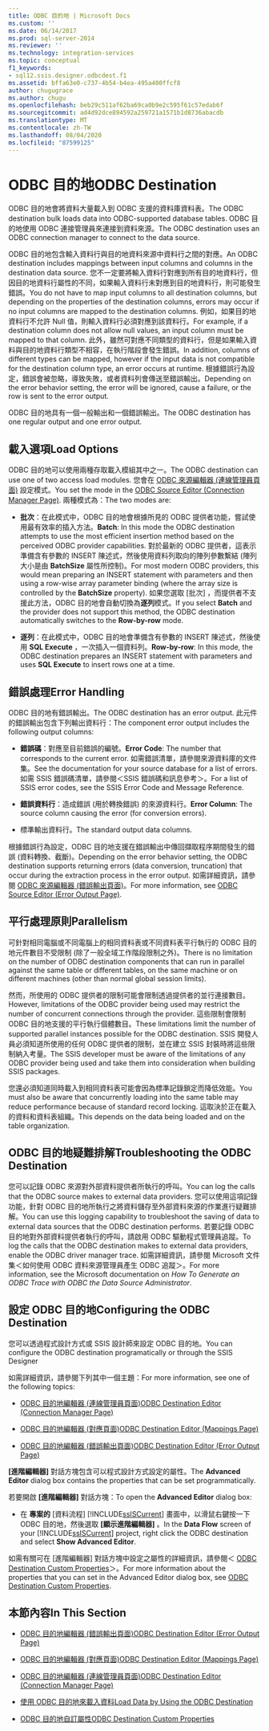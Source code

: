 ```yaml
---
title: ODBC 目的地 | Microsoft Docs
ms.custom: ''
ms.date: 06/14/2017
ms.prod: sql-server-2014
ms.reviewer: ''
ms.technology: integration-services
ms.topic: conceptual
f1_keywords:
- sql12.ssis.designer.odbcdest.f1
ms.assetid: bffa63e0-c737-4b54-b4ea-495a400ffcf8
author: chugugrace
ms.author: chugu
ms.openlocfilehash: beb29c511af62ba69ca0b9e2c595f61c57edab6f
ms.sourcegitcommit: ad4d92dce894592a259721a1571b1d8736abacdb
ms.translationtype: MT
ms.contentlocale: zh-TW
ms.lasthandoff: 08/04/2020
ms.locfileid: "87599125"
---
```

# <a name="odbc-destination"></a><span data-ttu-id="c2224-102">ODBC 目的地</span><span class="sxs-lookup"><span data-stu-id="c2224-102">ODBC Destination</span></span>
  <span data-ttu-id="c2224-103">ODBC 目的地會將資料大量載入到 ODBC 支援的資料庫資料表。</span><span class="sxs-lookup"><span data-stu-id="c2224-103">The ODBC destination bulk loads data into ODBC-supported database tables.</span></span> <span data-ttu-id="c2224-104">ODBC 目的地使用 ODBC 連接管理員來連接到資料來源。</span><span class="sxs-lookup"><span data-stu-id="c2224-104">The ODBC destination uses an ODBC connection manager to connect to the data source.</span></span>  
  
 <span data-ttu-id="c2224-105">ODBC 目的地包含輸入資料行與目的地資料來源中資料行之間的對應。</span><span class="sxs-lookup"><span data-stu-id="c2224-105">An ODBC destination includes mappings between input columns and columns in the destination data source.</span></span> <span data-ttu-id="c2224-106">您不一定要將輸入資料行對應到所有目的地資料行，但因目的地資料行屬性的不同，如果輸入資料行未對應到目的地資料行，則可能發生錯誤。</span><span class="sxs-lookup"><span data-stu-id="c2224-106">You do not have to map input columns to all destination columns, but depending on the properties of the destination columns, errors may occur if no input columns are mapped to the destination columns.</span></span> <span data-ttu-id="c2224-107">例如，如果目的地資料行不允許 Null 值，則輸入資料行必須對應到該資料行。</span><span class="sxs-lookup"><span data-stu-id="c2224-107">For example, if a destination column does not allow null values, an input column must be mapped to that column.</span></span> <span data-ttu-id="c2224-108">此外，雖然可對應不同類型的資料行，但是如果輸入資料與目的地資料行類型不相容，在執行階段會發生錯誤。</span><span class="sxs-lookup"><span data-stu-id="c2224-108">In addition, columns of different types can be mapped, however if the input data is not compatible for the destination column type, an error occurs at runtime.</span></span> <span data-ttu-id="c2224-109">根據錯誤行為設定，錯誤會被忽略，導致失敗，或者資料列會傳送至錯誤輸出。</span><span class="sxs-lookup"><span data-stu-id="c2224-109">Depending on the error behavior setting, the error will be ignored, cause a failure, or the row is sent to the error output.</span></span>  
  
 <span data-ttu-id="c2224-110">ODBC 目的地具有一個一般輸出和一個錯誤輸出。</span><span class="sxs-lookup"><span data-stu-id="c2224-110">The ODBC destination has one regular output and one error output.</span></span>  
  
##  <a name="load-options"></a><a name="BKMK_odbcdestination_loadoptions"></a> <span data-ttu-id="c2224-111">載入選項</span><span class="sxs-lookup"><span data-stu-id="c2224-111">Load Options</span></span>  
 <span data-ttu-id="c2224-112">ODBC 目的地可以使用兩種存取載入模組其中之一。</span><span class="sxs-lookup"><span data-stu-id="c2224-112">The ODBC destination can use one of two access load modules.</span></span> <span data-ttu-id="c2224-113">您會在 [ODBC 來源編輯器 &#40;連線管理員頁面&#41;](../odbc-source-editor-connection-manager-page.md) 設定模式。</span><span class="sxs-lookup"><span data-stu-id="c2224-113">You set the mode in the [ODBC Source Editor &#40;Connection Manager Page&#41;](../odbc-source-editor-connection-manager-page.md).</span></span> <span data-ttu-id="c2224-114">兩種模式為：</span><span class="sxs-lookup"><span data-stu-id="c2224-114">The two modes are:</span></span>  
  
-   <span data-ttu-id="c2224-115">**批次**：在此模式中，ODBC 目的地會根據所見的 ODBC 提供者功能，嘗試使用最有效率的插入方法。</span><span class="sxs-lookup"><span data-stu-id="c2224-115">**Batch**: In this mode the ODBC destination attempts to use the most efficient insertion method based on the perceived ODBC provider capabilities.</span></span> <span data-ttu-id="c2224-116">對於最新的 ODBC 提供者，這表示準備含有參數的 INSERT 陳述式，然後使用資料列取向的陣列參數繫結 (陣列大小是由 **BatchSize** 屬性所控制)。</span><span class="sxs-lookup"><span data-stu-id="c2224-116">For most modern ODBC providers, this would mean preparing an INSERT statement with parameters and then using a row-wise array parameter binding (where the array size is controlled by the **BatchSize** property).</span></span> <span data-ttu-id="c2224-117">如果您選取 [批次]  ，而提供者不支援此方法，ODBC 目的地會自動切換為**逐列**模式。</span><span class="sxs-lookup"><span data-stu-id="c2224-117">If you select **Batch** and the provider does not support this method, the ODBC destination automatically switches to the **Row-by-row** mode.</span></span>  
  
-   <span data-ttu-id="c2224-118">**逐列**：在此模式中，ODBC 目的地會準備含有參數的 INSERT 陳述式，然後使用 **SQL Execute** ，一次插入一個資料列。</span><span class="sxs-lookup"><span data-stu-id="c2224-118">**Row-by-row**: In this mode, the ODBC destination prepares an INSERT statement with parameters and uses **SQL Execute** to insert rows one at a time.</span></span>  
  
## <a name="error-handling"></a><span data-ttu-id="c2224-119">錯誤處理</span><span class="sxs-lookup"><span data-stu-id="c2224-119">Error Handling</span></span>  
 <span data-ttu-id="c2224-120">ODBC 目的地有錯誤輸出。</span><span class="sxs-lookup"><span data-stu-id="c2224-120">The ODBC destination has an error output.</span></span> <span data-ttu-id="c2224-121">此元件的錯誤輸出包含下列輸出資料行：</span><span class="sxs-lookup"><span data-stu-id="c2224-121">The component error output includes the following output columns:</span></span>  
  
-   <span data-ttu-id="c2224-122">**錯誤碼**：對應至目前錯誤的編號。</span><span class="sxs-lookup"><span data-stu-id="c2224-122">**Error Code**: The number that corresponds to the current error.</span></span> <span data-ttu-id="c2224-123">如需錯誤清單，請參閱來源資料庫的文件集。</span><span class="sxs-lookup"><span data-stu-id="c2224-123">See the documentation for your source database for a list of errors.</span></span> <span data-ttu-id="c2224-124">如需 SSIS 錯誤碼清單，請參閱＜SSIS 錯誤碼和訊息參考＞。</span><span class="sxs-lookup"><span data-stu-id="c2224-124">For a list of SSIS error codes, see the SSIS Error Code and Message Reference.</span></span>  
  
-   <span data-ttu-id="c2224-125">**錯誤資料行**：造成錯誤 (用於轉換錯誤) 的來源資料行。</span><span class="sxs-lookup"><span data-stu-id="c2224-125">**Error Column**: The source column causing the error (for conversion errors).</span></span>  
  
-   <span data-ttu-id="c2224-126">標準輸出資料行。</span><span class="sxs-lookup"><span data-stu-id="c2224-126">The standard output data columns.</span></span>  
  
 <span data-ttu-id="c2224-127">根據錯誤行為設定，ODBC 目的地支援在錯誤輸出中傳回擷取程序期間發生的錯誤 (資料轉換、截斷)。</span><span class="sxs-lookup"><span data-stu-id="c2224-127">Depending on the error behavior setting, the ODBC destination supports returning errors (data conversion, truncation) that occur during the extraction process in the error output.</span></span> <span data-ttu-id="c2224-128">如需詳細資訊，請參閱 [ODBC 來源編輯器 &#40;錯誤輸出頁面&#41;](../odbc-source-editor-error-output-page.md)。</span><span class="sxs-lookup"><span data-stu-id="c2224-128">For more information, see [ODBC Source Editor &#40;Error Output Page&#41;](../odbc-source-editor-error-output-page.md).</span></span>  
  
## <a name="parallelism"></a><span data-ttu-id="c2224-129">平行處理原則</span><span class="sxs-lookup"><span data-stu-id="c2224-129">Parallelism</span></span>  
 <span data-ttu-id="c2224-130">可針對相同電腦或不同電腦上的相同資料表或不同資料表平行執行的 ODBC 目的地元件數目不受限制 (除了一般全域工作階段限制之外)。</span><span class="sxs-lookup"><span data-stu-id="c2224-130">There is no limitation on the number of ODBC destination components that can run in parallel against the same table or different tables, on the same machine or on different machines (other than normal global session limits).</span></span>  
  
 <span data-ttu-id="c2224-131">然而，所使用的 ODBC 提供者的限制可能會限制透過提供者的並行連接數目。</span><span class="sxs-lookup"><span data-stu-id="c2224-131">However, limitations of the ODBC provider being used may restrict the number of concurrent connections through the provider.</span></span> <span data-ttu-id="c2224-132">這些限制會限制 ODBC 目的地支援的平行執行個體數目。</span><span class="sxs-lookup"><span data-stu-id="c2224-132">These limitations limit the number of supported parallel instances possible for the ODBC destination.</span></span> <span data-ttu-id="c2224-133">SSIS 開發人員必須知道所使用的任何 ODBC 提供者的限制，並在建立 SSIS 封裝時將這些限制納入考量。</span><span class="sxs-lookup"><span data-stu-id="c2224-133">The SSIS developer must be aware of the limitations of any ODBC provider being used and take them into consideration when building SSIS packages.</span></span>  
  
 <span data-ttu-id="c2224-134">您還必須知道同時載入到相同資料表可能會因為標準記錄鎖定而降低效能。</span><span class="sxs-lookup"><span data-stu-id="c2224-134">You must also be aware that concurrently loading into the same table may reduce performance because of standard record locking.</span></span> <span data-ttu-id="c2224-135">這取決於正在載入的資料和資料表組織。</span><span class="sxs-lookup"><span data-stu-id="c2224-135">This depends on the data being loaded and on the table organization.</span></span>  
  
## <a name="troubleshooting-the-odbc-destination"></a><span data-ttu-id="c2224-136">ODBC 目的地疑難排解</span><span class="sxs-lookup"><span data-stu-id="c2224-136">Troubleshooting the ODBC Destination</span></span>  
 <span data-ttu-id="c2224-137">您可以記錄 ODBC 來源對外部資料提供者所執行的呼叫。</span><span class="sxs-lookup"><span data-stu-id="c2224-137">You can log the calls that the ODBC source makes to external data providers.</span></span> <span data-ttu-id="c2224-138">您可以使用這項記錄功能，針對 ODBC 目的地所執行之將資料儲存至外部資料來源的作業進行疑難排解。</span><span class="sxs-lookup"><span data-stu-id="c2224-138">You can use this logging capability to troubleshoot the saving of data to external data sources that the ODBC destination performs.</span></span> <span data-ttu-id="c2224-139">若要記錄 ODBC 目的地對外部資料提供者執行的呼叫，請啟用 ODBC 驅動程式管理員追蹤。</span><span class="sxs-lookup"><span data-stu-id="c2224-139">To log the calls that the ODBC destination makes to external data providers, enable the ODBC driver manager trace.</span></span> <span data-ttu-id="c2224-140">如需詳細資訊，請參閱 Microsoft 文件集＜如何使用 ODBC 資料來源管理員產生 ODBC 追蹤＞。</span><span class="sxs-lookup"><span data-stu-id="c2224-140">For more information, see the Microsoft documentation on *How To Generate an ODBC Trace with ODBC the Data Source Administrator*.</span></span>  
  
## <a name="configuring-the-odbc-destination"></a><span data-ttu-id="c2224-141">設定 ODBC 目的地</span><span class="sxs-lookup"><span data-stu-id="c2224-141">Configuring the ODBC Destination</span></span>  
 <span data-ttu-id="c2224-142">您可以透過程式設計方式或 SSIS 設計師來設定 ODBC 目的地。</span><span class="sxs-lookup"><span data-stu-id="c2224-142">You can configure the ODBC destination programatically or through the SSIS Designer</span></span>  
  
 <span data-ttu-id="c2224-143">如需詳細資訊，請參閱下列其中一個主題：</span><span class="sxs-lookup"><span data-stu-id="c2224-143">For more information, see one of the following topics:</span></span>  
  
-   [<span data-ttu-id="c2224-144">ODBC 目的地編輯器 &#40;連線管理員頁面&#41;</span><span class="sxs-lookup"><span data-stu-id="c2224-144">ODBC Destination Editor &#40;Connection Manager Page&#41;</span></span>](../odbc-destination-editor-connection-manager-page.md)  
  
-   [<span data-ttu-id="c2224-145">ODBC 目的地編輯器 &#40;對應頁面&#41;</span><span class="sxs-lookup"><span data-stu-id="c2224-145">ODBC Destination Editor &#40;Mappings Page&#41;</span></span>](../odbc-destination-editor-mappings-page.md)  
  
-   [<span data-ttu-id="c2224-146">ODBC 目的地編輯器 &#40;錯誤輸出頁面&#41;</span><span class="sxs-lookup"><span data-stu-id="c2224-146">ODBC Destination Editor &#40;Error Output Page&#41;</span></span>](../odbc-destination-editor-error-output-page.md)  
  
 <span data-ttu-id="c2224-147">**[進階編輯器]** 對話方塊包含可以程式設計方式設定的屬性。</span><span class="sxs-lookup"><span data-stu-id="c2224-147">The **Advanced Editor** dialog box contains the properties that can be set programmatically.</span></span>  
  
 <span data-ttu-id="c2224-148">若要開啟 **[進階編輯器]** 對話方塊：</span><span class="sxs-lookup"><span data-stu-id="c2224-148">To open the **Advanced Editor** dialog box:</span></span>  
  
-   <span data-ttu-id="c2224-149">在 **專案的** [資料流程] [!INCLUDE[ssISCurrent](../../includes/ssiscurrent-md.md)] 畫面中，以滑鼠右鍵按一下 ODBC 目的地，然後選取 **[顯示進階編輯器]** 。</span><span class="sxs-lookup"><span data-stu-id="c2224-149">In the **Data Flow** screen of your [!INCLUDE[ssISCurrent](../../includes/ssiscurrent-md.md)] project, right click the ODBC destination and select **Show Advanced Editor**.</span></span>  
  
 <span data-ttu-id="c2224-150">如需有關可在 [進階編輯器] 對話方塊中設定之屬性的詳細資訊，請參閱＜ [ODBC Destination Custom Properties](odbc-destination-custom-properties.md)＞。</span><span class="sxs-lookup"><span data-stu-id="c2224-150">For more information about the properties that you can set in the Advanced Editor dialog box, see [ODBC Destination Custom Properties](odbc-destination-custom-properties.md).</span></span>  
  
## <a name="in-this-section"></a><span data-ttu-id="c2224-151">本節內容</span><span class="sxs-lookup"><span data-stu-id="c2224-151">In This Section</span></span>  
  
-   [<span data-ttu-id="c2224-152">ODBC 目的地編輯器 &#40;錯誤輸出頁面&#41;</span><span class="sxs-lookup"><span data-stu-id="c2224-152">ODBC Destination Editor &#40;Error Output Page&#41;</span></span>](../odbc-destination-editor-error-output-page.md)  
  
-   [<span data-ttu-id="c2224-153">ODBC 目的地編輯器 &#40;對應頁面&#41;</span><span class="sxs-lookup"><span data-stu-id="c2224-153">ODBC Destination Editor &#40;Mappings Page&#41;</span></span>](../odbc-destination-editor-mappings-page.md)  
  
-   [<span data-ttu-id="c2224-154">ODBC 目的地編輯器 &#40;連線管理員頁面&#41;</span><span class="sxs-lookup"><span data-stu-id="c2224-154">ODBC Destination Editor &#40;Connection Manager Page&#41;</span></span>](../odbc-destination-editor-connection-manager-page.md)  
  
-   [<span data-ttu-id="c2224-155">使用 ODBC 目的地來載入資料</span><span class="sxs-lookup"><span data-stu-id="c2224-155">Load Data by Using the ODBC Destination</span></span>](odbc-destination.md)  
  
-   [<span data-ttu-id="c2224-156">ODBC 目的地自訂屬性</span><span class="sxs-lookup"><span data-stu-id="c2224-156">ODBC Destination Custom Properties</span></span>](odbc-destination-custom-properties.md)  
  
  
